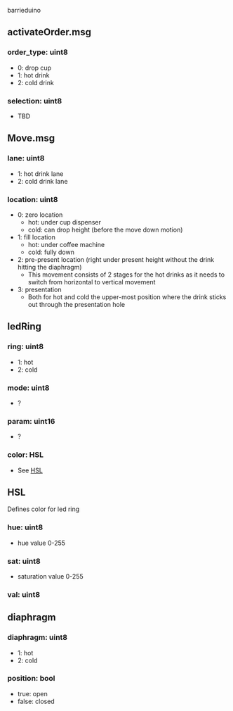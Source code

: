 barrieduino

## activateOrder.msg
### order_type: uint8
- 0: drop cup
- 1: hot drink
- 2: cold drink

### selection: uint8
- TBD

## Move.msg
### lane: uint8
- 1: hot drink lane
- 2: cold drink lane

### location: uint8
* 0: zero location
  * hot: under cup dispenser
  * cold: can drop height (before the move down motion)
* 1: fill location
  * hot: under coffee machine
  * cold: fully down
* 2: pre-present location (right under present height without the drink hitting the diaphragm)
  * This movement consists of 2 stages for the hot drinks as it needs to switch from horizontal to vertical movement
* 3: presentation
  * Both for hot and cold the upper-most position where the drink sticks out through the presentation hole

## ledRing
### ring: uint8
* 1: hot
* 2: cold
### mode: uint8
* ?
### param: uint16
* ?
### color: HSL
* See [HSL](#HSL)

## HSL
Defines color for led ring
### hue: uint8
* hue value 0-255
### sat: uint8
* saturation value 0-255
### val: uint8

## diaphragm
### diaphragm: uint8
* 1: hot
* 2: cold
### position: bool
* true: open
* false: closed
